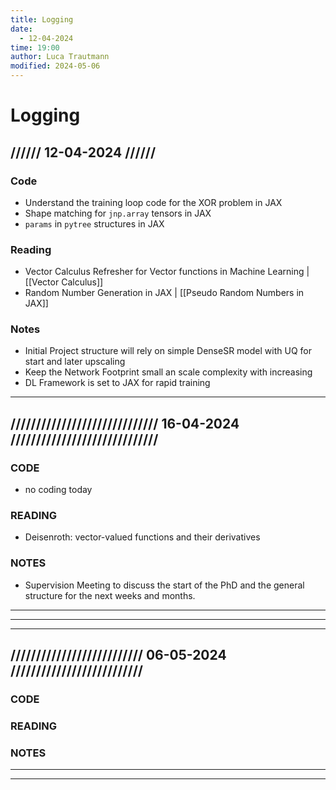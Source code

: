 ```yaml
---
title: Logging
date:
  - 12-04-2024
time: 19:00
author: Luca Trautmann
modified: 2024-05-06
---
```

# Logging
## ////// 12-04-2024 //////
### Code
- Understand the training loop code for the XOR problem in JAX 
- Shape matching for `jnp.array` tensors in JAX
- `params` in `pytree` structures in JAX

### Reading
- Vector Calculus Refresher for Vector functions in Machine Learning | [[Vector Calculus]]
- Random Number Generation in JAX | [[Pseudo Random Numbers in JAX]]

### Notes
- Initial Project structure will rely on simple DenseSR model with UQ for start and later upscaling
- Keep the Network Footprint small an scale complexity with increasing 
- DL Framework is set to JAX for rapid training

---
## ///////////////////////////// 16-04-2024 /////////////////////////////
### CODE
- no coding today

### READING
- Deisenroth: vector-valued functions and their derivatives

### NOTES
- Supervision Meeting to discuss the start of the PhD and the general structure for the next weeks and months. 
---
---

---
## ////////////////////////// 06-05-2024 //////////////////////////
### CODE


### READING


### NOTES

---
---




